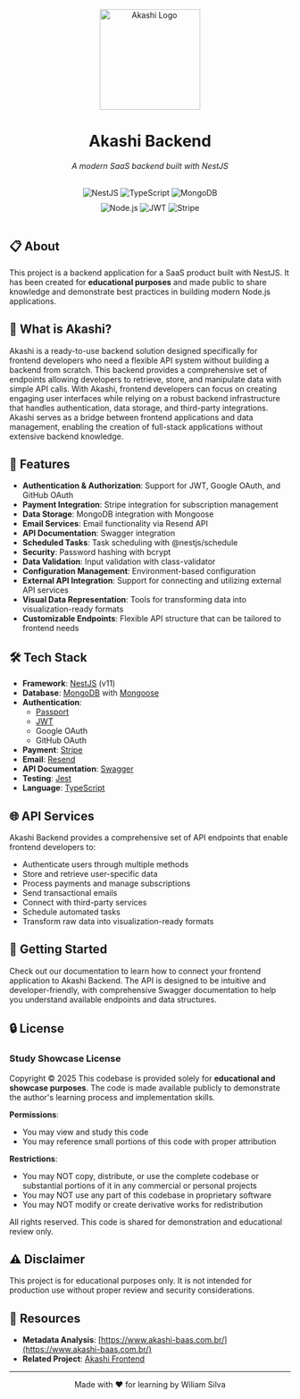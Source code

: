 <div align="center">
  <img src="https://i.imgur.com/7iwweOW.png" alt="Akashi Logo" width="180" height="180" />
  
  # Akashi Backend
  
  <p><i>A modern SaaS backend built with NestJS</i></p>
  
  <br>
  
  <div>
    <img src="https://img.shields.io/badge/NestJS-E0234E?style=for-the-badge&logo=nestjs&logoColor=white" alt="NestJS" />
    <img src="https://img.shields.io/badge/TypeScript-3178C6?style=for-the-badge&logo=typescript&logoColor=white" alt="TypeScript" />
    <img src="https://img.shields.io/badge/MongoDB-47A248?style=for-the-badge&logo=mongodb&logoColor=white" alt="MongoDB" />
  </div>
  
  <div style="margin-top: 10px;">
    <img src="https://img.shields.io/badge/Node.js-339933?style=for-the-badge&logo=nodedotjs&logoColor=white" alt="Node.js" />
    <img src="https://img.shields.io/badge/JWT-000000?style=for-the-badge&logo=jsonwebtokens&logoColor=white" alt="JWT" />
    <img src="https://img.shields.io/badge/Stripe-008CDD?style=for-the-badge&logo=stripe&logoColor=white" alt="Stripe" />
  </div>
  
  <br>
</div>

## 📋 About
This project is a backend application for a SaaS product built with NestJS. It has been created for **educational purposes** and made public to share knowledge and demonstrate best practices in building modern Node.js applications.

## 🧩 What is Akashi?
Akashi is a ready-to-use backend solution designed specifically for frontend developers who need a flexible API system without building a backend from scratch. This backend provides a comprehensive set of endpoints allowing developers to retrieve, store, and manipulate data with simple API calls. With Akashi, frontend developers can focus on creating engaging user interfaces while relying on a robust backend infrastructure that handles authentication, data storage, and third-party integrations. Akashi serves as a bridge between frontend applications and data management, enabling the creation of full-stack applications without extensive backend knowledge.

## 🚀 Features
- **Authentication & Authorization**: Support for JWT, Google OAuth, and GitHub OAuth
- **Payment Integration**: Stripe integration for subscription management
- **Data Storage**: MongoDB integration with Mongoose
- **Email Services**: Email functionality via Resend API
- **API Documentation**: Swagger integration
- **Scheduled Tasks**: Task scheduling with @nestjs/schedule
- **Security**: Password hashing with bcrypt
- **Data Validation**: Input validation with class-validator
- **Configuration Management**: Environment-based configuration
- **External API Integration**: Support for connecting and utilizing external API services
- **Visual Data Representation**: Tools for transforming data into visualization-ready formats
- **Customizable Endpoints**: Flexible API structure that can be tailored to frontend needs

## 🛠️ Tech Stack
- **Framework**: [NestJS](https://nestjs.com/) (v11)
- **Database**: [MongoDB](https://www.mongodb.com/) with [Mongoose](https://mongoosejs.com/)
- **Authentication**:
  - [Passport](http://www.passportjs.org/)
  - [JWT](https://jwt.io/)
  - Google OAuth
  - GitHub OAuth
- **Payment**: [Stripe](https://stripe.com/)
- **Email**: [Resend](https://resend.com/)
- **API Documentation**: [Swagger](https://swagger.io/)
- **Testing**: [Jest](https://jestjs.io/)
- **Language**: [TypeScript](https://www.typescriptlang.org/)

## 🌐 API Services
Akashi Backend provides a comprehensive set of API endpoints that enable frontend developers to:
- Authenticate users through multiple methods
- Store and retrieve user-specific data
- Process payments and manage subscriptions
- Send transactional emails
- Connect with third-party services
- Schedule automated tasks
- Transform raw data into visualization-ready formats

## 🧪 Getting Started
Check out our documentation to learn how to connect your frontend application to Akashi Backend. The API is designed to be intuitive and developer-friendly, with comprehensive Swagger documentation to help you understand available endpoints and data structures.

## 🔒 License
### Study Showcase License
Copyright © 2025
This codebase is provided solely for **educational and showcase purposes**. The code is made available publicly to demonstrate the author's learning process and implementation skills.

**Permissions**:
- You may view and study this code
- You may reference small portions of this code with proper attribution

**Restrictions**:
- You may NOT copy, distribute, or use the complete codebase or substantial portions of it in any commercial or personal projects
- You may NOT use any part of this codebase in proprietary software
- You may NOT modify or create derivative works for redistribution

All rights reserved. This code is shared for demonstration and educational review only.

## ⚠️ Disclaimer
This project is for educational purposes only. It is not intended for production use without proper review and security considerations.

## 🔗 Resources
- **Metadata Analysis**: [https://www.akashi-baas.com.br/](https://www.akashi-baas.com.br/)
- **Related Project**: [Akashi Frontend](https://github.com/username/akashi-frontend)

---
<div align="center">
  <p>Made with ❤️ for learning by Wiliam Silva</p>
</div>
